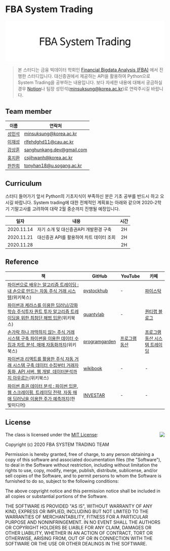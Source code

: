 # FBA System Trading

![](./img/fba-logo.png)

> 본 스터디는 금융 빅데이터 학회인 [Financial Bigdata Analysis (FBA)](http://fbatrading.com/) 에서 진행한 스터디입니다. 대신증권에서 제공하는 API을 활용하여 Python으로 System Trading을 공부하는 내용입니다. 보다 자세한 내용에 대해서 궁금하실 경우 [Notion](https://www.notion.so/minsuksung/FBA-System-Trading-fcb5717a7b414cd883c81a1717e14056)나 팀장 성민석(minsuksung@korea.ac.kr)로 연락주시길 바랍니다.

## Team member
|이름|연락처|
|---|---|
|[성민석](https://github.com/minsuk-sung/)|minsuksung@korea.ac.kr|
|[이재성](https://github.com/minsuk-sung/)|rlfehdghd11@cau.ac.kr|
|[강상훈](https://github.com/minsuk-sung/)|sanghunkang.dev@gmail.com|
|[홍지환](https://github.com/minsuk-sung/)|csjihwanh@korea.ac.kr|
|[한찬희](https://github.com/minsuk-sung/)|tonyhan18@u.sogang.ac.kr|

## Curriculum
스터디 들어가기 앞서 Python의 기초지식이 부족하신 분은 기초 공부를 반드시 하고 오시길 바랍니다. System trading에 대한 전체적인 계획표는 아래와 같으며 2020-2학기 기말고사를 고려하여 대략 2월 중순까지 진행될 예정입니다.

|일자|내용|시간|
|---|---|:---:|
|2020.11.14|자기 소개 및 대신증권API 개발환경 구축|2H|
|2020.11.21|대신증권 API를 활용하여 차트 데이터 조회|2H|
|2020.11.28||2H|

## Reference
|책|GitHub|YouTube|카페|
|---|---|---|---|
|[파이썬으로 배우는 알고리즘 트레이딩 : 내 손으로 만드는 자동 주식 거래 시스템](http://www.kyobobook.co.kr/product/detailViewKor.laf?ejkGb=KOR&mallGb=KOR&barcode=9791158391461&orderClick=LAG&Kc=)(위키북스)|[pystockhub](https://github.com/pystockhub/book)|-|[파이스탁](https://cafe.naver.com/pystock)|
|[파이썬과 케라스를 이용한 딥러닝/강화학습 주식투자 퀀트 투자 알고리즘 트레이딩을 위한 최첨단 해법 입문](http://www.kyobobook.co.kr/product/detailViewKor.laf?mallGb=KOR&ejkGb=KOR&barcode=9791158392031&orderClick=JAj)(위키북스)|[quantylab](https://github.com/quantylab/rltrader)|-|[퀀티랩 블로그](http://blog.quantylab.com/pages/rltrader.html)|
|[손가락 하나 까딱하지 않는 주식 거래 시스템 구축 파이썬을 이용한 데이터 수집과 차트 분석, 매매 자동화까지](http://www.kyobobook.co.kr/product/detailViewKor.laf?mallGb=KOR&ejkGb=KOR&barcode=9791158392024&orderClick=JAj)(위키북스)|[programgarden](https://github.com/programgarden/book)|[프로그램동산](https://www.youtube.com/channel/UCq7fsrxP6oi6vnYgPkw92jg)|[프로그램동산 시스템 트레이딩](https://cafe.naver.com/programgarden)|
|[파이썬과 리액트를 활용한 주식 자동 거래 시스템 구축 데이터 수집부터 거래자동화, API 서버, 웹 개발, 데이터분석까지 아우르는](http://www.kyobobook.co.kr/product/detailViewKor.laf?mallGb=KOR&ejkGb=KOR&barcode=9791158391881&orderClick=JAj)(위키북스)|[wikibook](https://github.com/wikibook/stock-trading)|-|-|
|[파이썬 증권 데이터 분석 : 파이썬 입문, 웹 스크레이핑, 트레이딩 전략, 자동 매매 딥러닝을 이용한 주가 예측까지](http://www.kyobobook.co.kr/product/detailViewKor.laf?ejkGb=KOR&mallGb=KOR&barcode=9791162243206&orderClick=LAG&Kc=)(한빛미디어)|[INVESTAR](https://github.com/INVESTAR/StockAnalysisInPython)|-|-|

## License

<img align="right" src="http://opensource.org/trademarks/opensource/OSI-Approved-License-100x137.png">

The class is licensed under the [MIT License](http://opensource.org/licenses/MIT):

Copyright (c) 2020 FBA SYSTEM TRADING TEAM

Permission is hereby granted, free of charge, to any person obtaining a copy of this software and associated documentation files (the "Software"), to deal in the Software without restriction, including without limitation the rights to use, copy, modify, merge, publish, distribute, sublicense, and/or sell copies of the Software, and to permit persons to whom the Software is furnished to do so, subject to the following conditions:

The above copyright notice and this permission notice shall be included in all copies or substantial portions of the Software.

THE SOFTWARE IS PROVIDED "AS IS", WITHOUT WARRANTY OF ANY KIND, EXPRESS OR IMPLIED, INCLUDING BUT NOT LIMITED TO THE WARRANTIES OF MERCHANTABILITY, FITNESS FOR A PARTICULAR PURPOSE AND NONINFRINGEMENT. IN NO EVENT SHALL THE AUTHORS OR COPYRIGHT HOLDERS BE LIABLE FOR ANY CLAIM, DAMAGES OR OTHER LIABILITY, WHETHER IN AN ACTION OF CONTRACT, TORT OR OTHERWISE, ARISING FROM, OUT OF OR IN CONNECTION WITH THE SOFTWARE OR THE USE OR OTHER DEALINGS IN THE SOFTWARE.
